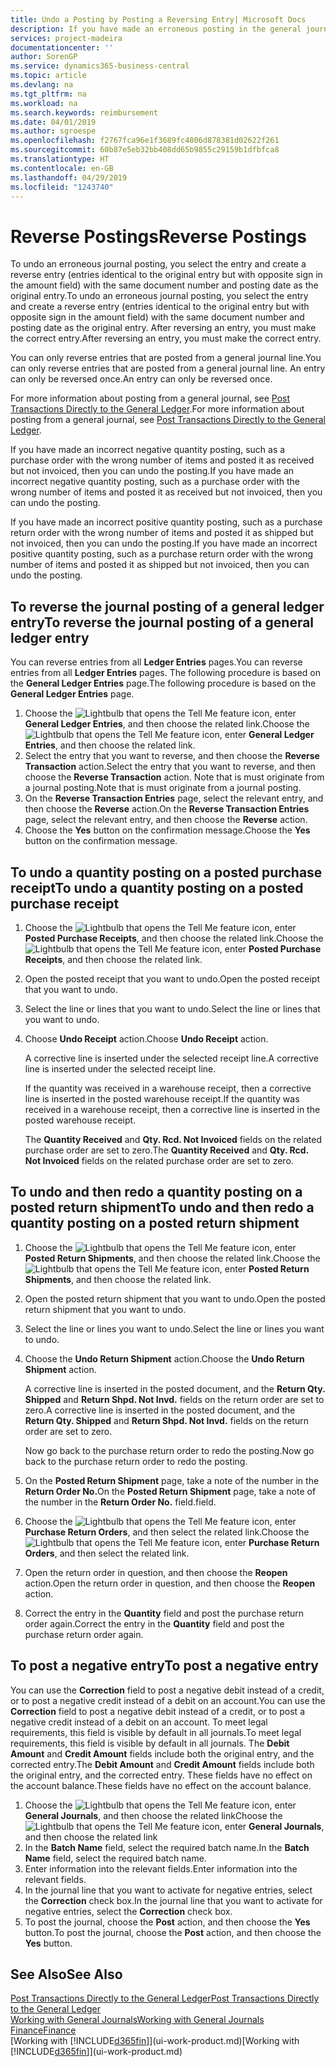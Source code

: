 ```yaml
---
title: Undo a Posting by Posting a Reversing Entry| Microsoft Docs
description: If you have made an erroneous posting in the general journal, then you can use the Reverse Transaction function to undo the posting with a correct audit trail.
services: project-madeira
documentationcenter: ''
author: SorenGP
ms.service: dynamics365-business-central
ms.topic: article
ms.devlang: na
ms.tgt_pltfrm: na
ms.workload: na
ms.search.keywords: reimbursement
ms.date: 04/01/2019
ms.author: sgroespe
ms.openlocfilehash: f2767fca96e1f3689fc4806d878381d02622f261
ms.sourcegitcommit: 60b87e5eb32bb408dd65b9855c29159b1dfbfca8
ms.translationtype: HT
ms.contentlocale: en-GB
ms.lasthandoff: 04/29/2019
ms.locfileid: "1243740"
---
```

# <a name="reverse-postings"></a><span data-ttu-id="04cf6-103">Reverse Postings</span><span class="sxs-lookup"><span data-stu-id="04cf6-103">Reverse Postings</span></span>
<span data-ttu-id="04cf6-104">To undo an erroneous journal posting, you select the entry and create a reverse entry (entries identical to the original entry but with opposite sign in the amount field) with the same document number and posting date as the original entry.</span><span class="sxs-lookup"><span data-stu-id="04cf6-104">To undo an erroneous journal posting, you select the entry and create a reverse entry (entries identical to the original entry but with opposite sign in the amount field) with the same document number and posting date as the original entry.</span></span> <span data-ttu-id="04cf6-105">After reversing an entry, you must make the correct entry.</span><span class="sxs-lookup"><span data-stu-id="04cf6-105">After reversing an entry, you must make the correct entry.</span></span>

<span data-ttu-id="04cf6-106">You can only reverse entries that are posted from a general journal line.</span><span class="sxs-lookup"><span data-stu-id="04cf6-106">You can only reverse entries that are posted from a general journal line.</span></span> <span data-ttu-id="04cf6-107">An entry can only be reversed once.</span><span class="sxs-lookup"><span data-stu-id="04cf6-107">An entry can only be reversed once.</span></span>

<span data-ttu-id="04cf6-108">For more information about posting from a general journal, see [Post Transactions Directly to the General Ledger](finance-how-post-transactions-directly.md).</span><span class="sxs-lookup"><span data-stu-id="04cf6-108">For more information about posting from a general journal, see [Post Transactions Directly to the General Ledger](finance-how-post-transactions-directly.md).</span></span>

<span data-ttu-id="04cf6-109">If you have made an incorrect negative quantity posting, such as a purchase order with the wrong number of items and posted it as received but not invoiced, then you can undo the posting.</span><span class="sxs-lookup"><span data-stu-id="04cf6-109">If you have made an incorrect negative quantity posting, such as a purchase order with the wrong number of items and posted it as received but not invoiced, then you can undo the posting.</span></span>

<span data-ttu-id="04cf6-110">If you have made an incorrect positive quantity posting, such as a purchase return order with the wrong number of items and posted it as shipped but not invoiced, then you can undo the posting.</span><span class="sxs-lookup"><span data-stu-id="04cf6-110">If you have made an incorrect positive quantity posting, such as a purchase return order with the wrong number of items and posted it as shipped but not invoiced, then you can undo the posting.</span></span>   

## <a name="to-reverse-the-journal-posting-of-a-general-ledger-entry"></a><span data-ttu-id="04cf6-111">To reverse the journal posting of a general ledger entry</span><span class="sxs-lookup"><span data-stu-id="04cf6-111">To reverse the journal posting of a general ledger entry</span></span>
<span data-ttu-id="04cf6-112">You can reverse entries from all **Ledger Entries** pages.</span><span class="sxs-lookup"><span data-stu-id="04cf6-112">You can reverse entries from all **Ledger Entries** pages.</span></span> <span data-ttu-id="04cf6-113">The following procedure is based on the **General Ledger Entries** page.</span><span class="sxs-lookup"><span data-stu-id="04cf6-113">The following procedure is based on the **General Ledger Entries** page.</span></span>
1. <span data-ttu-id="04cf6-114">Choose the ![Lightbulb that opens the Tell Me feature](media/ui-search/search_small.png "Tell me what you want to do") icon, enter **General Ledger Entries**, and then choose the related link.</span><span class="sxs-lookup"><span data-stu-id="04cf6-114">Choose the ![Lightbulb that opens the Tell Me feature](media/ui-search/search_small.png "Tell me what you want to do") icon, enter **General Ledger Entries**, and then choose the related link.</span></span>
2. <span data-ttu-id="04cf6-115">Select the entry that you want to reverse, and then choose the **Reverse Transaction** action.</span><span class="sxs-lookup"><span data-stu-id="04cf6-115">Select the entry that you want to reverse, and then choose the **Reverse Transaction** action.</span></span> <span data-ttu-id="04cf6-116">Note that is must originate from a journal posting.</span><span class="sxs-lookup"><span data-stu-id="04cf6-116">Note that is must originate from a journal posting.</span></span>
3. <span data-ttu-id="04cf6-117">On the **Reverse Transaction Entries** page, select the relevant entry, and then choose the **Reverse** action.</span><span class="sxs-lookup"><span data-stu-id="04cf6-117">On the **Reverse Transaction Entries** page, select the relevant entry, and then choose the **Reverse** action.</span></span>
4. <span data-ttu-id="04cf6-118">Choose the **Yes** button on the confirmation message.</span><span class="sxs-lookup"><span data-stu-id="04cf6-118">Choose the **Yes** button on the confirmation message.</span></span>

## <a name="to-undo-a-quantity-posting-on-a-posted-purchase-receipt"></a><span data-ttu-id="04cf6-119">To undo a quantity posting on a posted purchase receipt</span><span class="sxs-lookup"><span data-stu-id="04cf6-119">To undo a quantity posting on a posted purchase receipt</span></span>  

1.  <span data-ttu-id="04cf6-120">Choose the ![Lightbulb that opens the Tell Me feature](media/ui-search/search_small.png "Tell me what you want to do") icon, enter **Posted Purchase Receipts**, and then choose the related link.</span><span class="sxs-lookup"><span data-stu-id="04cf6-120">Choose the ![Lightbulb that opens the Tell Me feature](media/ui-search/search_small.png "Tell me what you want to do") icon, enter **Posted Purchase Receipts**, and then choose the related link.</span></span>  
2.  <span data-ttu-id="04cf6-121">Open the posted receipt that you want to undo.</span><span class="sxs-lookup"><span data-stu-id="04cf6-121">Open the posted receipt that you want to undo.</span></span>  
3.  <span data-ttu-id="04cf6-122">Select the line or lines that you want to undo.</span><span class="sxs-lookup"><span data-stu-id="04cf6-122">Select the line or lines that you want to undo.</span></span>  
4.  <span data-ttu-id="04cf6-123">Choose **Undo Receipt** action.</span><span class="sxs-lookup"><span data-stu-id="04cf6-123">Choose **Undo Receipt** action.</span></span>

    <span data-ttu-id="04cf6-124">A corrective line is inserted under the selected receipt line.</span><span class="sxs-lookup"><span data-stu-id="04cf6-124">A corrective line is inserted under the selected receipt line.</span></span>  

    <span data-ttu-id="04cf6-125">If the quantity was received in a warehouse receipt, then a corrective line is inserted in the posted warehouse receipt.</span><span class="sxs-lookup"><span data-stu-id="04cf6-125">If the quantity was received in a warehouse receipt, then a corrective line is inserted in the posted warehouse receipt.</span></span>  

    <span data-ttu-id="04cf6-126">The **Quantity Received** and **Qty. Rcd. Not Invoiced** fields on the related purchase order are set to zero.</span><span class="sxs-lookup"><span data-stu-id="04cf6-126">The **Quantity Received** and **Qty. Rcd. Not Invoiced** fields on the related purchase order are set to zero.</span></span>

## <a name="to-undo-and-then-redo-a-quantity-posting-on-a-posted-return-shipment"></a><span data-ttu-id="04cf6-127">To undo and then redo a quantity posting on a posted return shipment</span><span class="sxs-lookup"><span data-stu-id="04cf6-127">To undo and then redo a quantity posting on a posted return shipment</span></span>

1.  <span data-ttu-id="04cf6-128">Choose the ![Lightbulb that opens the Tell Me feature](media/ui-search/search_small.png "Tell me what you want to do") icon, enter **Posted Return Shipments**, and then choose the related link.</span><span class="sxs-lookup"><span data-stu-id="04cf6-128">Choose the ![Lightbulb that opens the Tell Me feature](media/ui-search/search_small.png "Tell me what you want to do") icon, enter **Posted Return Shipments**, and then choose the related link.</span></span>  
2.  <span data-ttu-id="04cf6-129">Open the posted return shipment that you want to undo.</span><span class="sxs-lookup"><span data-stu-id="04cf6-129">Open the posted return shipment that you want to undo.</span></span>
3. <span data-ttu-id="04cf6-130">Select the line or lines you want to undo.</span><span class="sxs-lookup"><span data-stu-id="04cf6-130">Select the line or lines you want to undo.</span></span>  

4.  <span data-ttu-id="04cf6-131">Choose the **Undo Return Shipment** action.</span><span class="sxs-lookup"><span data-stu-id="04cf6-131">Choose the **Undo Return Shipment** action.</span></span>  

    <span data-ttu-id="04cf6-132">A corrective line is inserted in the posted document, and the **Return Qty. Shipped** and **Return Shpd. Not Invd.** fields on the return order are set to zero.</span><span class="sxs-lookup"><span data-stu-id="04cf6-132">A corrective line is inserted in the posted document, and the **Return Qty. Shipped** and **Return Shpd. Not Invd.** fields on the return order are set to zero.</span></span>  

    <span data-ttu-id="04cf6-133">Now go back to the purchase return order to redo the posting.</span><span class="sxs-lookup"><span data-stu-id="04cf6-133">Now go back to the purchase return order to redo the posting.</span></span>  

5.  <span data-ttu-id="04cf6-134">On the **Posted Return Shipment** page, take a note of the number in the **Return Order No.**</span><span class="sxs-lookup"><span data-stu-id="04cf6-134">On the **Posted Return Shipment** page, take a note of the number in the **Return Order No.**</span></span> <span data-ttu-id="04cf6-135">field.</span><span class="sxs-lookup"><span data-stu-id="04cf6-135">field.</span></span>  
6.  <span data-ttu-id="04cf6-136">Choose the ![Lightbulb that opens the Tell Me feature](media/ui-search/search_small.png "Tell me what you want to do") icon, enter **Purchase Return Orders**, and then select the related link.</span><span class="sxs-lookup"><span data-stu-id="04cf6-136">Choose the ![Lightbulb that opens the Tell Me feature](media/ui-search/search_small.png "Tell me what you want to do") icon, enter **Purchase Return Orders**, and then select the related link.</span></span>  
7.  <span data-ttu-id="04cf6-137">Open the return order in question, and then choose the **Reopen** action.</span><span class="sxs-lookup"><span data-stu-id="04cf6-137">Open the return order in question, and then choose the **Reopen** action.</span></span>  
8.  <span data-ttu-id="04cf6-138">Correct the entry in the **Quantity** field and post the purchase return order again.</span><span class="sxs-lookup"><span data-stu-id="04cf6-138">Correct the entry in the **Quantity** field and post the purchase return order again.</span></span>  

## <a name="to-post-a-negative-entry"></a><span data-ttu-id="04cf6-139">To post a negative entry</span><span class="sxs-lookup"><span data-stu-id="04cf6-139">To post a negative entry</span></span>  
<span data-ttu-id="04cf6-140">You can use the **Correction** field to post a negative debit instead of a credit, or to post a negative credit instead of a debit on an account.</span><span class="sxs-lookup"><span data-stu-id="04cf6-140">You can use the **Correction** field to post a negative debit instead of a credit, or to post a negative credit instead of a debit on an account.</span></span> <span data-ttu-id="04cf6-141">To meet legal requirements, this field is visible by default in all journals.</span><span class="sxs-lookup"><span data-stu-id="04cf6-141">To meet legal requirements, this field is visible by default in all journals.</span></span> <span data-ttu-id="04cf6-142">The **Debit Amount** and **Credit Amount** fields include both the original entry, and the corrected entry.</span><span class="sxs-lookup"><span data-stu-id="04cf6-142">The **Debit Amount** and **Credit Amount** fields include both the original entry, and the corrected entry.</span></span> <span data-ttu-id="04cf6-143">These fields have no effect on the account balance.</span><span class="sxs-lookup"><span data-stu-id="04cf6-143">These fields have no effect on the account balance.</span></span>  

1.  <span data-ttu-id="04cf6-144">Choose the ![Lightbulb that opens the Tell Me feature](media/ui-search/search_small.png "Tell me what you want to do") icon, enter **General Journals**, and then choose the related link</span><span class="sxs-lookup"><span data-stu-id="04cf6-144">Choose the ![Lightbulb that opens the Tell Me feature](media/ui-search/search_small.png "Tell me what you want to do") icon, enter **General Journals**, and then choose the related link</span></span>  
2.  <span data-ttu-id="04cf6-145">In the **Batch Name** field, select the required batch name.</span><span class="sxs-lookup"><span data-stu-id="04cf6-145">In the **Batch Name** field, select the required batch name.</span></span>  
3.  <span data-ttu-id="04cf6-146">Enter information into the relevant fields.</span><span class="sxs-lookup"><span data-stu-id="04cf6-146">Enter information into the relevant fields.</span></span>  
4.  <span data-ttu-id="04cf6-147">In the journal line that you want to activate for negative entries, select the **Correction** check box.</span><span class="sxs-lookup"><span data-stu-id="04cf6-147">In the journal line that you want to activate for negative entries, select the **Correction** check box.</span></span>  
5.  <span data-ttu-id="04cf6-148">To post the journal, choose the **Post** action, and then choose the **Yes** button.</span><span class="sxs-lookup"><span data-stu-id="04cf6-148">To post the journal, choose the **Post** action, and then choose the **Yes** button.</span></span>

## <a name="see-also"></a><span data-ttu-id="04cf6-149">See Also</span><span class="sxs-lookup"><span data-stu-id="04cf6-149">See Also</span></span>
[<span data-ttu-id="04cf6-150">Post Transactions Directly to the General Ledger</span><span class="sxs-lookup"><span data-stu-id="04cf6-150">Post Transactions Directly to the General Ledger</span></span>](finance-how-post-transactions-directly.md)  
[<span data-ttu-id="04cf6-151">Working with General Journals</span><span class="sxs-lookup"><span data-stu-id="04cf6-151">Working with General Journals</span></span>](ui-work-general-journals.md)  
[<span data-ttu-id="04cf6-152">Finance</span><span class="sxs-lookup"><span data-stu-id="04cf6-152">Finance</span></span>](finance.md)  
<span data-ttu-id="04cf6-153">[Working with [!INCLUDE[d365fin](includes/d365fin_md.md)]](ui-work-product.md)</span><span class="sxs-lookup"><span data-stu-id="04cf6-153">[Working with [!INCLUDE[d365fin](includes/d365fin_md.md)]](ui-work-product.md)</span></span>  
